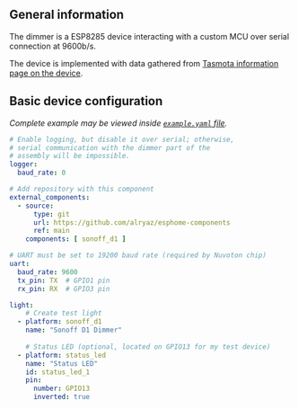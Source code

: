 ## General information

The dimmer is a ESP8285 device interacting with a custom MCU over serial connection at 9600b/s.

The device is implemented with data gathered from [Tasmota information page on the device](https://templates.blakadder.com/sonoff_D1.html).

## Basic device configuration
_Complete example may be viewed inside [`example.yaml` file](https://github.com/alryaz/esphome-sonoff_d1/blob/main/components/sonoff_d1/example.yaml)._

```yaml
# Enable logging, but disable it over serial; otherwise,
# serial communication with the dimmer part of the
# assembly will be impossible.
logger:
  baud_rate: 0

# Add repository with this component
external_components:
  - source:
      type: git
      url: https://github.com/alryaz/esphome-components
      ref: main
    components: [ sonoff_d1 ]

# UART must be set to 19200 baud rate (required by Nuvoton chip)
uart:
  baud_rate: 9600
  tx_pin: TX  # GPIO1 pin
  rx_pin: RX  # GPIO3 pin

light:
    # Create test light
  - platform: sonoff_d1
    name: "Sonoff D1 Dimmer"
    
    # Status LED (optional, located on GPIO13 for my test device)
  - platform: status_led
    name: "Status LED"
    id: status_led_1
    pin:
      number: GPIO13
      inverted: true
```
